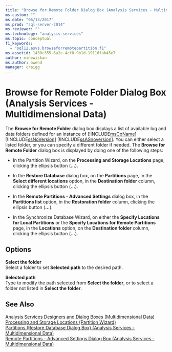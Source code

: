 ```yaml
---
title: "Browse for Remote Folder Dialog Box (Analysis Services - Multidimensional Data) | Microsoft Docs"
ms.custom: ""
ms.date: "06/13/2017"
ms.prod: "sql-server-2014"
ms.reviewer: ""
ms.technology: "analysis-services"
ms.topic: conceptual
f1_keywords: 
  - "sql12.asvs.browseforremotepartition.f1"
ms.assetid: 1438c355-6a2c-4cf8-9b1d-19116fab45e7
author: minewiskan
ms.author: owend
manager: craigg
---
```

# Browse for Remote Folder Dialog Box (Analysis Services - Multidimensional Data)
  The **Browse for Remote Folder** dialog box displays a list of available log and data folders defined for an instance of [!INCLUDE[msCoName](../includes/msconame-md.md)] [!INCLUDE[ssNoVersion](../includes/ssnoversion-md.md)] [!INCLUDE[ssASnoversion](../includes/ssasnoversion-md.md)]. You can either select a listed folder, or you can specify a different folder if needed. The **Browse for Remote Folder** dialog box is displayed by doing one of the following steps:  
  
-   In the Partition Wizard, on the **Processing and Storage Locations** page, clicking the ellipsis button (**...**).  
  
-   In the **Restore Database** dialog box, on the **Partitions** page, in the **Select different locations** option, in the **Destination folder** column, clicking the ellipsis button (**...**).  
  
-   In the **Remote Partitions - Advanced Settings** dialog box, in the **Partitions list** option, in the **Restoration folder** column, clicking the ellipsis button (**...**).  
  
-   In the Synchronize Database Wizard, on either the **Specify Locations for Local Partitions** or the **Specify Locations for Remote Partitions** page, in the **Locations** option, on the **Destination folder** column, clicking the ellipsis button (**...**).  
  
## Options  
 **Select the folder**  
 Select a folder to set **Selected path** to the desired path.  
  
 **Selected path**  
 Type to modify the path selected from **Select the folder**, or to select a folder not listed in **Select the folder**.  
  
## See Also  
 [Analysis Services Designers and Dialog Boxes &#40;Multidimensional Data&#41;](analysis-services-designers-and-dialog-boxes-multidimensional-data.md)   
 [Processing and Storage Locations &#40;Partition Wizard&#41;](processing-and-storage-locations-partition-wizard.md)   
 [Partitions &#40;Restore Database Dialog Box&#41; &#40;Analysis Services - Multidimensional Data&#41;](partitions-restore-database-dialog-box-analysis-services-multidimensional-data.md)   
 [Remote Partitions - Advanced Settings Dialog Box &#40;Analysis Services - Multidimensional Data&#41;](remote-partitions-advanced-settings-dialog-analysis-services-multidimensional-data.md)  
  
  
